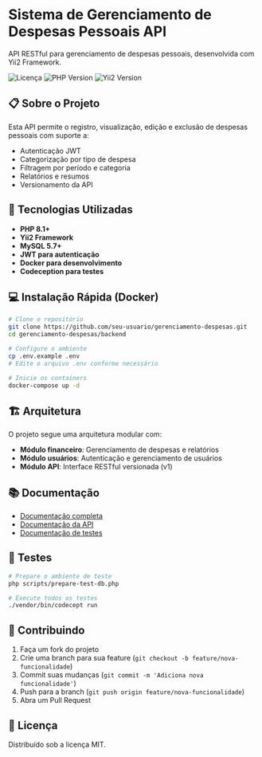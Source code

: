 # Sistema de Gerenciamento de Despesas Pessoais API

API RESTful para gerenciamento de despesas pessoais, desenvolvida com Yii2 Framework.

![Licença](https://img.shields.io/badge/license-MIT-blue.svg)
![PHP Version](https://img.shields.io/badge/PHP-8.1%2B-blue)
![Yii2 Version](https://img.shields.io/badge/Yii2-2.0.47-green)

## 📋 Sobre o Projeto

Esta API permite o registro, visualização, edição e exclusão de despesas pessoais com suporte a:
- Autenticação JWT
- Categorização por tipo de despesa
- Filtragem por período e categoria
- Relatórios e resumos
- Versionamento da API

## 🚀 Tecnologias Utilizadas

- **PHP 8.1+**
- **Yii2 Framework**
- **MySQL 5.7+**
- **JWT para autenticação**
- **Docker para desenvolvimento**
- **Codeception para testes**

## 💻 Instalação Rápida (Docker)

```bash
# Clone o repositório
git clone https://github.com/seu-usuario/gerenciamento-despesas.git
cd gerenciamento-despesas/backend

# Configure o ambiente
cp .env.example .env
# Edite o arquivo .env conforme necessário

# Inicie os containers
docker-compose up -d
```

## 🏗 Arquitetura

O projeto segue uma arquitetura modular com:

- **Módulo financeiro**: Gerenciamento de despesas e relatórios
- **Módulo usuários**: Autenticação e gerenciamento de usuários
- **Módulo API**: Interface RESTful versionada (v1)

## 📚 Documentação

- [Documentação completa](README.md)
- [Documentação da API](API.md)
- [Documentação de testes](tests/README.md)

## 🧪 Testes

```bash
# Prepare o ambiente de teste
php scripts/prepare-test-db.php

# Execute todos os testes
./vendor/bin/codecept run
```

## 🤝 Contribuindo

1. Faça um fork do projeto
2. Crie uma branch para sua feature (`git checkout -b feature/nova-funcionalidade`)
3. Commit suas mudanças (`git commit -m 'Adiciona nova funcionalidade'`)
4. Push para a branch (`git push origin feature/nova-funcionalidade`)
5. Abra um Pull Request

## 📝 Licença

Distribuído sob a licença MIT. 